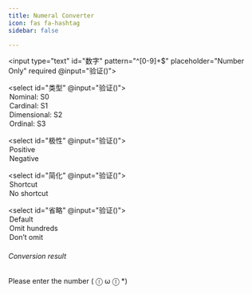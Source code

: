```yaml
---
title: Numeral Converter
icon: fas fa-hashtag
sidebar: false

---
```


<input type="text" id="数字" pattern="^[0-9]+$" placeholder="Number Only" required @input="验证()">

<select id="类型" @input="验证()">
    <option value="0">Nominal: S0</option>
    <option value="1">Cardinal: S1</option>
    <option value="2">Dimensional: S2</option>
    <option value="3">Ordinal: S3</option>
</select>

<select id="极性" @input="验证()">
    <option value="0">Positive</option>
    <option value="1">Negative</option>
</select>

<select id="简化" @input="验证()">
    <option value="0">Shortcut</option>
    <option value="1">No shortcut</option>
</select>

<select id="省略" @input="验证()">
    <option value="0">Default</option>
    <option value="1">Omit hundreds</option>
    <option value="2">Don’t omit</option>
</select>

<!-- <button onclick="验证()">转换</button><br><br> -->
<h6>Conversion result</h6>
<div id="输出区域">
    <p>Please enter the number ( ⓛ ω ⓛ *)</p>
</div>

<script setup>
function 删前置零(text) {
    // 如果文本全为 0,返回单个 0
    if (text.trim() === '0'.repeat(text.length)) {
        return '0';
    }

    // 去除前导 0
    let result = text.replace(/^0+/, '');

    return result;
}

function 简替(数字, 极性) {
    var result = "";
    // 判断数字是否为空
    if (数字 !== "") {
        // 执行进一步的操作
        if (极性 === "1")
            result = "%#-" + 数字 + "&a";
        else if (极性 === "0")
            result = "%#" + 数字 + "&a";
        console.log("数字不为空，可以执行进一步的操作");
    } else {
        console.log("数字为空");
    }
    return result;
}

function 分节(数字串) {
    let result = '';
    var count = 0;

    // 从字符串的最后一位开始遍历
    for (var i = 数字串.length - 1; i >= 0; i--) {
        result = 数字串.charAt(i) + result; // 将当前字符添加到结果的前面
        count++;

        // 每逢4位数字，添加一个逗号（分节号）
        if (count % 4 === 0 && i !== 0) {
            result = "," + result;
        }
    }

    return result;
}

function 分节替换(input, type) {
    input = '' + input;
    var splitnum = input.split(',');
    var n = splitnum.length - 1;
    var result = '';
    let 单位表 = '';
    if (type === 0) {
        for (var i = n; i >= 0; i--) {
            if (splitnum[i] === '0000') continue;
            单位表 = 替换表(n);
            result = 删前置零(splitnum[i]) + 单位表[n - i] + result;
        }
    } else if (type === 1) {
        for (var i = n; i >= 0; i--) {
            if (splitnum[i] === '0000') continue;
            单位表 = 替换表(n);
            result = "%#" + 删前置零(splitnum[i]) + "&ëʼi" + 单位表[n - i] + result;
        }
        result = result.replace("ëʼi", "a");
    } else if (type === 2) {
        for (var i = n; i >= 0; i--) {
            if (splitnum[i] === '0000') continue;
            单位表 = 替换表(n);
            result = 千数转换(删前置零(splitnum[i])) + 单位表[n - i] + result;
        }
        result = result.replace("ëʼi", "a");
    } else
        console.log("分节类型为空");

    return result;
}

function 表记分节替换(input) {
    input = '' + input;
    var splitnum = input.split(',');
    var n = splitnum.length - 1;
    var result = '';
    for (var i = n; i >= 0; i--) {
        if (splitnum[i] === '0000') continue;
        单位表 = 替换表(n);
        result = "%#" + splitnum[i] + "&ëʼi" + 单位表[n - i] + result;
    }
    result = result.replace("ëʼi", "a");
    return result;
}

function 词干(text, type) {
    var result = "";

    for (var i = 0; i < text.length; i++) {
        if (text[i] === "#") {
            if (type === "0") {
                result += "o";
            } else if (type === "1") {
                result += "a";
            } else if (type === "2") {
                result += "e";
            } else if (type === "3") {
                result += "u";
            }
        } else {
            result += text[i];
        }
    }

    return result;
}

function 简替形(text, value) {
    let newText = '';
    for (let i = 0; i < text.length; i++) {
        let char = text[i];
        if (char === '%') {
            if (value === "0") {
                char = 'w';
            } else if (value === "1") {
                char = '';
            }
        } else if (char === '&') {
            if (value === "0") {
                char = '';
            } else if (value === "1") {
                char = 'al';
            }
        }
        newText += char;
    }
    return newText;
}

function 位置名数替换(文本, 个数, 极性) {
    var 替换后的文本 = "";
    for (var i = 0; i < 文本.length; i++) {
        var 数字 = parseInt(文本[i]);
        if (!isNaN(数字) && 数字 >= 0 && 数字 < 个数.length) {
            if (i === 0) {
                替换后的文本 += 个数[数字] + "a" + " ";
            } else {
                替换后的文本 += 个数[数字] + "ëʼi" + " ";
            }
        }
    }

    return 替换后的文本.trim();
}

const 替换表 = (n) => {
    const patterns = ['', ' %#pc&ui ', ' %#kẓ&ui ', ' %#pc&ui %#kẓ&ui ', ' %#čg&ui '];
    const result = [];

    for (let i = 0; i < n; i++) {
        const level = Math.floor(i / 4);
        const patternIndex = i % 4 + 1;
        let pattern = patterns[patternIndex];

        for (let j = 0; j < level; j++) {
            pattern += '%#čg&ui ';
        }
        result.push(pattern);
    }

    let newArray = [].concat("", result);

    return newArray;
};

var 个数 = ["%#vr&", "%#ll&", "%#ks&", "%#z&", "%#pš&", "%#st&", "%#cp&", "%#ns&", "%#čk&", "%#lẓ&"];
var 十倍 = ["", "ars", "ärs", "ers", "irs", "ëirs", "örs", "ors", "ürs", "urs"];

function 千数转换(text) {
    // 检查输入文本是否长度为4
    // if (text.length !== 4) {
    //     return "输入文本必须为4个字符长度";
    // }

    if (text.length === 4) {
        // 提取前两个和后两个字符
        let a = text.slice(0, 2);
        let b = text.slice(2, 4);

        // 将a和b的第二个字符转换为数字并访问个数数组
        let a_index = parseInt(a[1]);
        let b_index = parseInt(b[1]);
        let a1 = 个数[a_index];
        let b1 = 个数[b_index];

        // 将a和b的第一个字符转换为数字并访问十倍数组
        let a_num = parseInt(a[0]);
        let b_num = parseInt(b[0]);
        let a2 = 十倍[a_num];
        let b2 = 十倍[b_num];

        // 拼接结果并返回
        let new_a = a1 + a2;
        let new_b = b1 + b2;
        return new_a + "@ (%#gz&ui) " + new_b + "üň";
    } else if (text.length < 2) {
        let a = text;
        let a_index = parseInt(a);
        let a1 = 个数[a_index]
        return a1 + "@";
    } else if (text.length < 3) {
        let a = text
        let a_index = parseInt(a[1]);
        let a_num = parseInt(a[0]);
        let a1 = 个数[a_index]
        let a2 = 十倍[a_num];
        return a1 + a2 + "@";
    } else if (text.length < 4) {
        // 提取前一个和后两个字符
        let a = text.slice(0, 1);
        let b = text.slice(1, 3);

        // 将a和b的第二个字符转换为数字并访问个数数组
        let a_index = parseInt(a);
        let b_index = parseInt(b[1]);
        let a1 = 个数[a_index];
        let b1 = 个数[b_index];

        // 将b的第一个字符转换为数字并访问十倍数组
        let b_num = parseInt(b[0]);
        let b2 = 十倍[b_num];

        // 拼接结果并返回
        let new_b = b1 + b2;
        return a1 + "@ (%#gz&ui) " + new_b + "üň";
    } else {
        return "输入文本必须为4个字符长度";
    }
}

function 格和音渡处理(text) {
    // 对零的处理
    let a = text.replace(/(w)?(\S)vr(al)?ars/g, '$1$2j$3');
    a = a.replace(/\((w)?(\S)gz(al)?ui\) (?:w)?\Svr(?:al)?üň/g, '$1$2gz$3ui');
    a = a.replace(/\s(?:w)?\Svr(?:al)?üň/g, '');
    // 对一的处理
    a = a.replace(/(?:w)?(?:\S)?ll(?:al)?(@)\s(w)?(\S)gz(al)?ui/g, '$2$3gz$4$1');
    a = a.replace(/(?:w)?(?:\S)?ll(?:al)?(@)\s(w)?(\S)pc(al)?ui/g, '$2$3pc$4$1');
    a = a.replace(/(?:w)?(?:\S)?ll(?:al)?(@)\s(w)?(\S)kẓ(al)?ui/g, '$2$3kẓ$4$1');
    a = a.replace(/(?:w)?(?:\S)?ll(?:al)?(@)\s(w)?(\S)čg(al)?ui/g, '$2$3čg$4$1');

    // 将文本中所有的 "@" 替换成 "e"
    let result = a.replace(/@/g, 'ëʼi').replace("ëʼi", "a");

    // 使用正则表达式匹配 "un w#(一至两个非空白字符)ui"
    // 并将匹配到的字符串中的 "(一至两个非空白字符)" 部分提取出来替换回去
    result = result.replace(/üň w(\S{1,3})ui/g, (match, p1) => {
        return `üň ${p1}alui`;
    });

    return result;
}

function 省略处理(text, type) {
    let result = text;
    if (type === "0") {
        return result;
    } else if (type === "1") {
        result = result.replace(/\s\((w)?(\S)gz(al)?ui\)/g, '');
        return result;
    } else {
        result = result.replace(/(\(|\))/g, '');
        return result;
    }
}

function 验证() {
    var 匹配 = document.getElementById("数字").getAttribute("pattern");
    var 数字串 = document.getElementById("数字").value;

    var re = new RegExp(匹配);
    if (re.test(数字串)) {
        解析并显示结果();
    } else {
        // 显示结果
        var 输出区域 = document.getElementById("输出区域");
        输出区域.innerHTML = `
    <p>你知道你输入的不是数字吗 (・ω・)ノ</p>
    `;
    }

    var 输出区域 = document.getElementById("输出区域");

    if (re.test(数字串)) {
        解析并显示结果();
    } else if (数字串 === "") {
        输出区域.innerHTML = `<p>It was so empty so I came to fill it ヾ(•ω•\`)o</p>`;
    }
    else {
        // 显示结果
        输出区域.innerHTML = `<p>入力した内容は数字ではありませんね(・ω・)ノ</p>`;
    }
}

function 解析并显示结果() {
    var 数字串 = document.getElementById("数字").value;
    var 类型 = document.getElementById("类型").value;
    var 极性 = document.getElementById("极性").value;
    var 简化 = document.getElementById("简化").value;
    var 数字 = Math.abs(parseInt(数字串));
    var 省略 = document.getElementById("省略").value;

    // 简替
    var 简替数 = 词干(简替(数字串, 极性), 类型);
    const 简化简替数 = 简替形(简替数, 简化);

    const 位置名数 = 简替形(词干(位置名数替换(数字串, 个数, 极性), 类型), 简化);

    数字串 = 删前置零(数字串)

    // 分节
    let 分节数 = '';
    var 绝对值分节数 = 分节(数字串);
    if (极性 === "1")
        分节数 = "-" + 绝对值分节数;
    else if (极性 === "0")
        分节数 = 绝对值分节数;

    var 分数替串 = ""
    var 表记数 = ""
    const n = 数字;

    数字串 = 删前置零(数字串)

    const 简化分替串 = 简替形(词干(分节替换(绝对值分节数, 0), 类型), 简化)
    const 简化表分替串 = 简替形(词干(分节替换(绝对值分节数, 1), 类型), 简化)
    const 简化千位转数 = 格和音渡处理(简替形(词干(分节替换(绝对值分节数, 2), 类型), 简化))
    let 表记分数替串 = '';
    let 千位转数 = '';
    let 位置名数串 = "";

    if (极性 === "1") {
        分数替串 = "wetvyahnuʼu " + 简化分替串;
        表记分数替串 = "wetvyahnuʼu " + 简化表分替串;
        千位转数 = "wetvyahnuʼu " + 简化千位转数;
        位置名数串 = "wetvyalša " + 位置名数.replace("a ", "ëʼi ");
    }
    else if (n == 0n) {
        分数替串 = 简化分替串;
        表记分数替串 = 简替形(词干("%#vr&a", 类型), 简化);
        千位转数 = 简替形(词干("%#vr&a", 类型), 简化);
        位置名数串 = 位置名数;
    }
    else {
        分数替串 = 简化分替串;
        表记分数替串 = 简化表分替串;
        千位转数 = 简化千位转数;
        位置名数串 = 位置名数;
    }

    const 是否省略千位转数 = 省略处理(千位转数, 省略);

    // 显示结果

    var 输出区域 = document.getElementById("输出区域");

    let 输出 = `<p>Number-as-root notation: ${简化简替数}</p>
    <p>Ithkuil number grouping: ${分节数}</p>
    <p>Ithkuil radix replacement preparation: ${分数替串}</p>
    <p>Ithkuil radix replacement: ${表记分数替串}</p>
    <p>Ithkuil index replacement: ${是否省略千位转数}</p>
    `;

    if (类型 === "0") {
        输出 += `<p>Nominal number notation based on position rather than quantity: ${位置名数串}</p>`;
    }

    输出区域.innerHTML = 输出;
}
</script>

<style>
input[type="text"],
select {
  padding: 5px 10px; /* 添加内边距 */
  border: 1px solid #ccc; /* 添加边框 */
  border-radius: 4px; /* 添加圆角 */
  font-size: 14px; /* 设置字体大小 */
  margin-right: 10px; /* 添加水平间距 */
}

/* Buttons, forms and input */
input, textarea {
  border: 1px solid var(--grey-light);
}
input:focus, textarea:focus {
  border: 1px solid var(--grey-light);
}

textarea {
  width: 100%;
}

.button, button, input[type=submit], input[type=reset], input[type=button], input[type=file]::file-selector-button {
  display: inline-block;
  padding: 5px 10px;
  text-align: center;
  text-decoration: none;
  white-space: nowrap;
  background-color: var(--theme-color);
  color: var(--text-color);
  border-radius: 1px;
  border: 1px solid var(--grey-light);
  cursor: pointer;
  box-sizing: border-box;
}
.button[disabled], button[disabled], input[type=submit][disabled], input[type=reset][disabled], input[type=button][disabled], input[type=file]::file-selector-button[disabled] {
  cursor: default;
  opacity: 0.5;
}
.button:hover, button:hover, input[type=submit]:hover, input[type=reset]:hover, input[type=button]:hover, input[type=file]::file-selector-button:hover {
  background-color: var(--bg-color-secondary);
  color: var(--text-color);
  outline: 0;
}
.button:focus-visible, button:focus-visible, input[type=submit]:focus-visible, input[type=reset]:focus-visible, input[type=button]:focus-visible, input[type=file]::file-selector-button:focus-visible {
  outline-style: solid;
  outline-width: 2px;
}

textarea, select, input {
  color: var(--text-color);
  padding: 6px 10px; /* The 6px vertically centers text on FF, ignored by Webkit */
  margin-bottom: 10px;
  background-color: var(--bg-color-secondary);
  border: 1px solid var(--grey-light);
  border-radius: 4px;
  box-shadow: none;
  box-sizing: border-box;
}
textarea:focus, select:focus, input:focus {
  border: 1px solid var(--theme-color);
  outline: 0;
}

input[type=checkbox]:focus {
  outline: 1px dotted var(--theme-color);
}

label, legend, fieldset {
  display: block;
  margin-bottom: 0.5rem;
  font-weight: 600;
}

</style>